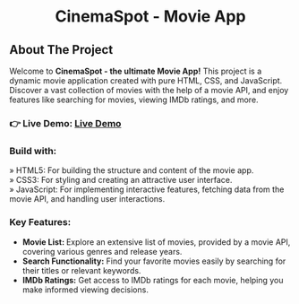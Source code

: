 <h1 align="center">CinemaSpot - Movie App</h1>
<h2 align="left">About The Project</h2>
<p>Welcome to <b>CinemaSpot - the ultimate Movie App!</b> This project is a dynamic movie application created with pure HTML, CSS, and JavaScript. Discover a vast collection of movies with the help of a movie API, and enjoy features like searching for movies, viewing IMDb ratings, and more.</p>
<h3 align="left">👉 Live Demo: <a href="https://hkt13.github.io/Javascript-Projects/movie-app/" target=" ">Live Demo</a></h3>
<h3>Build with:</h3>

» HTML5: For building the structure and content of the movie app. <br>
» CSS3: For styling and creating an attractive user interface. <br>
» JavaScript: For implementing interactive features, fetching data from the movie API, and handling user interactions. 

<h3><b>Key Features:</b></h3>
<ul>
  <li><b>Movie List: </b> Explore an extensive list of movies, provided by a movie API, covering various genres and release years.</li>
  <li><b>Search Functionality:</b> Find your favorite movies easily by searching for their titles or relevant keywords.</li>
   <li><b>IMDb Ratings:</b>  Get access to IMDb ratings for each movie, helping you make informed viewing decisions.</li>
</ul>
